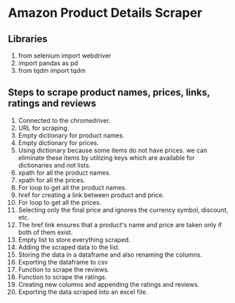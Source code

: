 # Amazon Product Details Scraper
## Libraries
1) from selenium import webdriver
2) import pandas as pd
3) from tqdm import tqdm

## Steps to scrape product names, prices, links, ratings and reviews
1) Connected to the chromedriver.
2) URL for scraping.
3) Empty dictionary for product names.
4) Empty dictionary for prices.
5) Using dictionary because some items do not have prices. we can eliminate these items by utilizing keys which are available for dictionaries and not lists.
6) xpath for all the product names.
7) xpath for all the prices.
8) For loop to get all the product names.
9) href for creating a link between product and price.
10) For loop to get all the prices.
11) Selecting only the final price and ignores the currency symbol, discount, etc.
12) The href link ensures that a product's name and price are taken only if both of them exist.
13) Empty list to store everything scraped.
14) Adding the scraped data to the list.
15) Storing the data in a dataframe and also renaming the columns.
16) Exporting the dataframe to csv
17) Function to scrape the reviews.
18) Function to scrape the ratings.
19) Creating new columns and appending the ratings and reviews.
20) Exporting the data scraped into an excel file.




